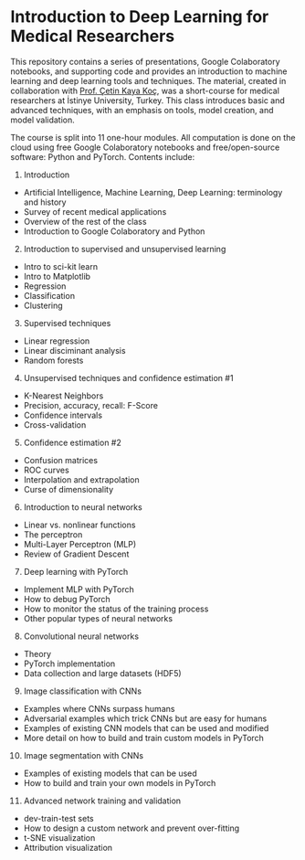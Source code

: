 # Introduction to Deep Learning for Medical Researchers
This repository contains a series of presentations, Google Colaboratory notebooks, and supporting code and provides an introduction to machine learning and deep learning tools and techniques. The material, created in collaboration with <a href="http://cetinkoc.net/">Prof. Çetin Kaya Koç</a>, was a short-course for medical researchers at İstinye University, Turkey. This class introduces basic and advanced techniques, with an emphasis on tools, model creation, and model validation.

The course is split into 11 one-hour modules. All computation is done on the cloud using free Google Colaboratory notebooks and free/open-source software: Python and PyTorch. Contents include:
1. Introduction
* Artificial Intelligence, Machine Learning, Deep Learning: terminology and history
* Survey of recent medical applications  
* Overview of the rest of the class
* Introduction to Google Colaboratory and Python

2. Introduction to supervised and unsupervised learning
* Intro to sci-kit learn
* Intro to Matplotlib
* Regression
* Classification
* Clustering

3. Supervised techniques
* Linear regression
* Linear disciminant analysis
* Random forests

4. Unsupervised techniques and confidence estimation #1
* K-Nearest Neighbors
* Precision, accuracy, recall: F-Score
* Confidence intervals
* Cross-validation

5. Confidence estimation #2
* Confusion matrices
* ROC curves
* Interpolation and extrapolation
* Curse of dimensionality 

6. Introduction to neural networks
* Linear vs. nonlinear functions
* The perceptron
* Multi-Layer Perceptron (MLP)
* Review of Gradient Descent

7. Deep learning with PyTorch
* Implement MLP with PyTorch
* How to debug PyTorch
* How to monitor the status of the training process
* Other popular types of neural networks

8. Convolutional neural networks
* Theory
* PyTorch implementation
* Data collection and large datasets (HDF5)

9. Image classification with CNNs
* Examples where CNNs surpass humans
* Adversarial examples which trick CNNs but are easy for humans
* Examples of existing CNN models that can be used and modified
* More detail on how to build and train custom models in PyTorch

10. Image segmentation with CNNs
* Examples of existing models that can be used
* How to build and train your own models in PyTorch

11. Advanced network training and validation
* dev-train-test sets
* How to design a custom network and prevent over-fitting
* t-SNE visualization
* Attribution visualization

